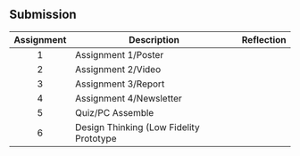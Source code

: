 ## Submission
| Assignment | Description  | Reflection |
| :-----: |  ------ | :-----: | 
| 1 | Assignment 1/Poster |  | 
| 2 | Assignment 2/Video |  | 
| 3 | Assignment 3/Report |  | 
| 4 | Assignment 4/Newsletter | |
| 5 | Quiz/PC Assemble |  |
| 6 | Design Thinking (Low Fidelity Prototype |  |
